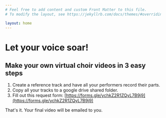```yaml
---
# Feel free to add content and custom Front Matter to this file.
# To modify the layout, see https://jekyllrb.com/docs/themes/#overriding-theme-defaults

layout: home
---
```


<script data-ad-client="ca-pub-2485404446552133" async src="https://pagead2.googlesyndication.com/pagead/js/adsbygoogle.js"></script>

# Let your voice soar!

## Make your own virtual choir videos in 3 easy steps

1. Create a reference track and have all your performers record their
   parts.
2. Copy all your tracks to a google drive shared folder.
3. Fill out this request form: [https://forms.gle/ychkZ2R1ZQyL7B9j9](https://forms.gle/ychkZ2R1ZQyL7B9j9)

That's it. Your final video will be emailed to you.

